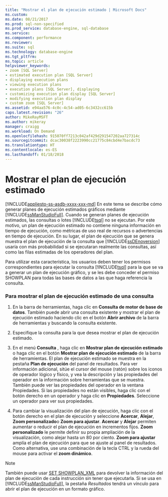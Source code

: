 ```yaml
---
title: "Mostrar el plan de ejecución estimado | Microsoft Docs"
ms.custom: 
ms.date: 08/21/2017
ms.prod: sql-non-specified
ms.prod_service: database-engine, sql-database
ms.service: 
ms.component: performance
ms.reviewer: 
ms.suite: sql
ms.technology: database-engine
ms.tgt_pltfrm: 
ms.topic: article
helpviewer_keywords:
- zoom [SQL Server]
- estimated execution plan [SQL Server]
- displaying execution plans
- viewing execution plans
- execution plans [SQL Server], displaying
- customizing execution plan display [SQL Server]
- modifying execution plan display
- custom zoom [SQL Server]
ms.assetid: e94aa576-4c0c-4c54-ad05-6c3432cc615b
caps.latest.revision: "26"
author: MikeRayMSFT
ms.author: mikeray
manager: craigg
ms.workload: On Demand
ms.openlocfilehash: 915070ff7213c042af429d291547202aa727314c
ms.sourcegitcommit: dcac30038f2223990cc21775c84cbd4e7bacdc73
ms.translationtype: HT
ms.contentlocale: es-ES
ms.lasthandoff: 01/18/2018
---
```

# <a name="display-the-estimated-execution-plan"></a>Mostrar el plan de ejecución estimado
[!INCLUDE[appliesto-ss-asdb-xxxx-xxx-md](../../includes/appliesto-ss-asdb-xxxx-xxx-md.md)] En este tema se describe cómo generar planes de ejecución estimados gráficos mediante [!INCLUDE[ssManStudioFull](../../includes/ssmanstudiofull-md.md)]. Cuando se generan planes de ejecución estimados, las consultas o lotes [!INCLUDE[tsql](../../includes/tsql-md.md)] no se ejecutan. Por este motivo, un plan de ejecución estimado no contiene ninguna información en tiempo de ejecución, como métricas de uso real de recursos o advertencias en tiempo de ejecución. En su lugar, el plan de ejecución que se genera muestra el plan de ejecución de la consulta que [!INCLUDE[ssDEnoversion](../../includes/ssdenoversion-md.md)] usaría con más probabilidad si se ejecutaran realmente las consultas, así como las filas estimadas de los operadores del plan.  
  
 Para utilizar esta característica, los usuarios deben tener los permisos correspondientes para ejecutar la consulta [!INCLUDE[tsql](../../includes/tsql-md.md)] para la que se va a generar un plan de ejecución gráfico, y se les debe conceder el permiso SHOWPLAN para todas las bases de datos a las que haga referencia la consulta.  
  
### <a name="to-display-the-estimated-execution-plan-for-a-query"></a>Para mostrar el plan de ejecución estimado de una consulta  
  
1.  En la barra de herramientas, haga clic en **Consulta de motor de base de datos**. También puede abrir una consulta existente y mostrar el plan de ejecución estimado haciendo clic en el botón **Abrir archivo** de la barra de herramientas y buscando la consulta existente.  
  
2.  Especifique la consulta para la que desea mostrar el plan de ejecución estimado.  
  
3.  En el menú **Consulta** , haga clic en **Mostrar plan de ejecución estimado** o haga clic en el botón **Mostrar plan de ejecución estimado** de la barra de herramientas. El plan de ejecución estimado se muestra en la pestaña **Plan de ejecución** del panel de resultados. Para ver información adicional, sitúe el cursor del mouse (ratón) sobre los iconos de operador lógico y físico, y vea la descripción y las propiedades del operador en la información sobre herramientas que se muestra. También puede ver las propiedades del operador en la ventana Propiedades. Si las propiedades no están visibles, haga clic con el botón derecho en un operador y haga clic en **Propiedades**. Seleccione un operador para ver sus propiedades.  
  
4.  Para cambiar la visualización del plan de ejecución, haga clic con el botón derecho en el plan de ejecución y seleccione **Acercar**, **Alejar**, **Zoom personalizado**o **Zoom para ajustar**. **Acercar** y **Alejar** permiten aumentar o reducir el plan de ejecución en incrementos fijos. **Zoom personalizado** le permite definir su propia ampliación de la visualización, como alejar hasta un 80 por ciento. **Zoom para ajustar** amplía el plan de ejecución para que se ajuste al panel de resultados. Como alternativa, use una combinación de la tecla CTRL y la rueda del mouse para activar el **zoom dinámico**.  
 
 > [!NOTE] 
 > También puede usar [SET SHOWPLAN_XML](../../t-sql/statements/set-showplan-xml-transact-sql.md) para devolver la información del plan de ejecución de cada instrucción sin tener que ejecutarla. Si se usa en [!INCLUDE[ssManStudioFull](../../includes/ssmanstudiofull-md.md)], la pestaña *Resultados* tendrá un vínculo para abrir el plan de ejecución en un formato gráfico.   
